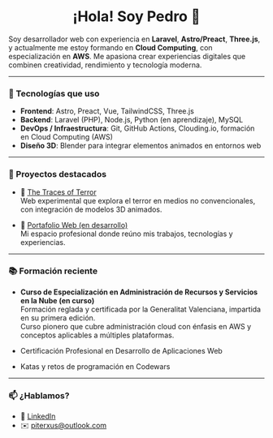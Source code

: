 <h1 align="center">¡Hola! Soy Pedro 👋</h1>

Soy desarrollador web con experiencia en **Laravel**, **Astro/Preact**, **Three.js**, y actualmente me estoy formando en **Cloud Computing**, con especialización en **AWS**. Me apasiona crear experiencias digitales que combinen creatividad, rendimiento y tecnología moderna.

---

### 🚀 Tecnologías que uso

- **Frontend**: Astro, Preact, Vue, TailwindCSS, Three.js  
- **Backend**: Laravel (PHP), Node.js, Python (en aprendizaje), MySQL  
- **DevOps / Infraestructura**: Git, GitHub Actions, Clouding.io, formación en Cloud Computing (AWS)  
- **Diseño 3D**: Blender para integrar elementos animados en entornos web

---

### 🧪 Proyectos destacados

- 🎃 [The Traces of Terror](https://github.com/pedrosldev/the-traces-of-terror)  
  Web experimental que explora el terror en medios no convencionales, con integración de modelos 3D animados.

- 💼 [Portafolio Web (en desarrollo)](https://github.com/pedrosldev/portfolio)  
  Mi espacio profesional donde reúno mis trabajos, tecnologías y experiencias.

---

### 📚 Formación reciente

- **Curso de Especialización en Administración de Recursos y Servicios en la Nube (en curso)**  
  Formación reglada y certificada por la Generalitat Valenciana, impartida en su primera edición.  
  Curso pionero que cubre administración cloud con énfasis en AWS y conceptos aplicables a múltiples plataformas.

- Certificación Profesional en Desarrollo de Aplicaciones Web  
- Katas y retos de programación en Codewars

---

### 📫 ¿Hablamos?

- 💼 [LinkedIn](https://www.linkedin.com/in/pedro-sánchez-lancharro-007136203/)  
- ✉️ piterxus@outlook.com

